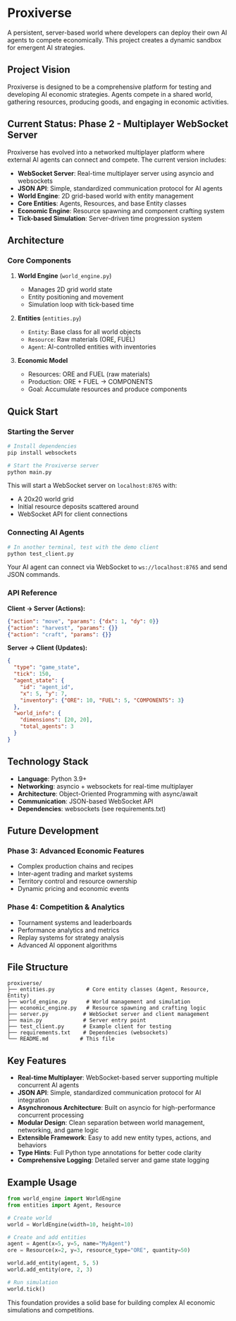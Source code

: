 # Proxiverse

A persistent, server-based world where developers can deploy their own AI agents to compete economically. This project creates a dynamic sandbox for emergent AI strategies.

## Project Vision

Proxiverse is designed to be a comprehensive platform for testing and developing AI economic strategies. Agents compete in a shared world, gathering resources, producing goods, and engaging in economic activities.

## Current Status: Phase 2 - Multiplayer WebSocket Server

Proxiverse has evolved into a networked multiplayer platform where external AI agents can connect and compete. The current version includes:

- **WebSocket Server**: Real-time multiplayer server using asyncio and websockets
- **JSON API**: Simple, standardized communication protocol for AI agents
- **World Engine**: 2D grid-based world with entity management
- **Core Entities**: Agents, Resources, and base Entity classes
- **Economic Engine**: Resource spawning and component crafting system
- **Tick-based Simulation**: Server-driven time progression system

## Architecture

### Core Components

1. **World Engine** (`world_engine.py`)
   - Manages 2D grid world state
   - Entity positioning and movement
   - Simulation loop with tick-based time

2. **Entities** (`entities.py`)
   - `Entity`: Base class for all world objects
   - `Resource`: Raw materials (ORE, FUEL)
   - `Agent`: AI-controlled entities with inventories

3. **Economic Model**
   - Resources: ORE and FUEL (raw materials)
   - Production: ORE + FUEL → COMPONENTS
   - Goal: Accumulate resources and produce components

## Quick Start

### Starting the Server

```bash
# Install dependencies
pip install websockets

# Start the Proxiverse server
python main.py
```

This will start a WebSocket server on `localhost:8765` with:
- A 20x20 world grid
- Initial resource deposits scattered around
- WebSocket API for client connections

### Connecting AI Agents

```bash
# In another terminal, test with the demo client
python test_client.py
```

Your AI agent can connect via WebSocket to `ws://localhost:8765` and send JSON commands.

### API Reference

**Client → Server (Actions):**
```json
{"action": "move", "params": {"dx": 1, "dy": 0}}
{"action": "harvest", "params": {}}
{"action": "craft", "params": {}}
```

**Server → Client (Updates):**
```json
{
  "type": "game_state",
  "tick": 150,
  "agent_state": {
    "id": "agent_id",
    "x": 5, "y": 7,
    "inventory": {"ORE": 10, "FUEL": 5, "COMPONENTS": 3}
  },
  "world_info": {
    "dimensions": [20, 20],
    "total_agents": 3
  }
}
```

## Technology Stack

- **Language**: Python 3.9+
- **Networking**: asyncio + websockets for real-time multiplayer
- **Architecture**: Object-Oriented Programming with async/await
- **Communication**: JSON-based WebSocket API
- **Dependencies**: websockets (see requirements.txt)

## Future Development

### Phase 3: Advanced Economic Features
- Complex production chains and recipes
- Inter-agent trading and market systems
- Territory control and resource ownership
- Dynamic pricing and economic events

### Phase 4: Competition & Analytics
- Tournament systems and leaderboards
- Performance analytics and metrics
- Replay systems for strategy analysis
- Advanced AI opponent algorithms

## File Structure

```
proxiverse/
├── entities.py          # Core entity classes (Agent, Resource, Entity)
├── world_engine.py      # World management and simulation
├── economic_engine.py   # Resource spawning and crafting logic
├── server.py           # WebSocket server and client management
├── main.py             # Server entry point
├── test_client.py      # Example client for testing
├── requirements.txt    # Dependencies (websockets)
└── README.md          # This file
```

## Key Features

- **Real-time Multiplayer**: WebSocket-based server supporting multiple concurrent AI agents
- **JSON API**: Simple, standardized communication protocol for AI integration
- **Asynchronous Architecture**: Built on asyncio for high-performance concurrent processing
- **Modular Design**: Clean separation between world management, networking, and game logic
- **Extensible Framework**: Easy to add new entity types, actions, and behaviors
- **Type Hints**: Full Python type annotations for better code clarity
- **Comprehensive Logging**: Detailed server and game state logging

## Example Usage

```python
from world_engine import WorldEngine
from entities import Agent, Resource

# Create world
world = WorldEngine(width=10, height=10)

# Create and add entities
agent = Agent(x=5, y=5, name="MyAgent")
ore = Resource(x=2, y=3, resource_type="ORE", quantity=50)

world.add_entity(agent, 5, 5)
world.add_entity(ore, 2, 3)

# Run simulation
world.tick()
```

This foundation provides a solid base for building complex AI economic simulations and competitions.
